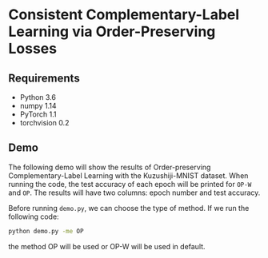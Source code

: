 # Consistent Complementary-Label Learning via Order-Preserving Losses

## Requirements
- Python 3.6
- numpy 1.14
- PyTorch 1.1
- torchvision 0.2

## Demo
The following demo will show the results of Order-preserving Complementary-Label Learning with the Kuzushiji-MNIST dataset. When running the code, the test accuracy of each epoch will be printed for `OP-W` and `OP`. The results will have two columns: epoch number and test accuracy.


Before running `demo.py`, we can choose the type of method. If we run the following code:

```bash
python demo.py -me OP 
```
the method OP will be used or OP-W will be used in default.
